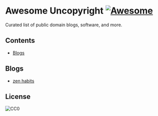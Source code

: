# Awesome Uncopyright [![Awesome](https://cdn.rawgit.com/sindresorhus/awesome/d7305f38d29fed78fa85652e3a63e154dd8e8829/media/badge.svg)](https://github.com/sindresorhus/awesome)
Curated list of public domain blogs, software, and more.

## Contents
  - [Blogs](#blogs)

## Blogs
  - [zen habits](https://zenhabits.net/uncopyright/)

## License
![CC0](http://mirrors.creativecommons.org/presskit/buttons/88x31/svg/cc-zero.svg)
